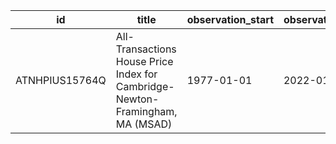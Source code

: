 | id             | title                                                                         | observation_start   | observation_end   |
|----------------|-------------------------------------------------------------------------------|---------------------|-------------------|
| ATNHPIUS15764Q | All-Transactions House Price Index for Cambridge-Newton-Framingham, MA (MSAD) | 1977-01-01          | 2022-01-01        |